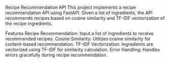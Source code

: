 Recipe Recommendation API
This project implements a recipe recommendation API using FastAPI. Given a list of ingredients, the API recommends recipes based on cosine similarity and TF-IDF vectorization of the recipe ingredients.

Features
Recipe Recommendation: Input a list of ingredients to receive recommended recipes.
Cosine Similarity: Utilizes cosine similarity for content-based recommendation.
TF-IDF Vectorization: Ingredients are vectorized using TF-IDF for similarity calculation.
Error Handling: Handles errors gracefully during recipe recommendation.

